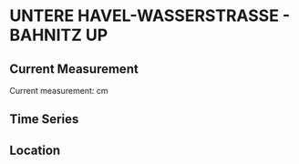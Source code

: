 # UNTERE HAVEL-WASSERSTRASSE - BAHNITZ UP

## Current Measurement

Current measurement: <Value topic="rivers/pegel-online/UHW/BAHNITZ UP/measurementValue"/> cm

## Time Series

<TimeSeries topic="rivers/pegel-online/UHW/BAHNITZ UP/measurementValue" period="week" />

## Location

<WorldMap>
  <Marker lat="52.50076044071903" lon="12.415237248227584" labelTopic="rivers/pegel-online/UHW/BAHNITZ UP" />
</WorldMap>
